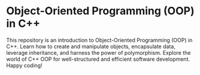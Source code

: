 # Object-Oriented Programming (OOP) in C++
This repository is an introduction to Object-Oriented Programming (OOP) in C++. Learn how to create and manipulate objects, encapsulate data, leverage inheritance, and harness the power of polymorphism. Explore the world of C++ OOP for well-structured and efficient software development. Happy coding!
